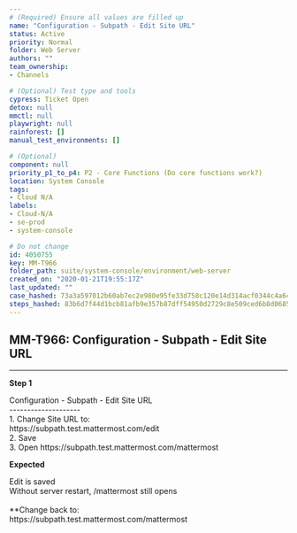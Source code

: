 ```yaml
---
# (Required) Ensure all values are filled up
name: "Configuration - Subpath - Edit Site URL"
status: Active
priority: Normal
folder: Web Server
authors: ""
team_ownership: 
- Channels

# (Optional) Test type and tools
cypress: Ticket Open
detox: null
mmctl: null
playwright: null
rainforest: []
manual_test_environments: []

# (Optional)
component: null
priority_p1_to_p4: P2 - Core Functions (Do core functions work?)
location: System Console
tags: 
- Cloud N/A
labels: 
- Cloud-N/A
- se-prod
- system-console

# Do not change
id: 4050755
key: MM-T966
folder_path: suite/system-console/environment/web-server
created_on: "2020-01-21T19:55:17Z"
last_updated: ""
case_hashed: 73a3a597012b60ab7ec2e980e95fe33d758c120e14d314acf0344c4a64708c4c018dfd90e0ee6ac834191f7145da761f
steps_hashed: 83b6d7f44d1bcb81afb9e357b87dff54950d2729c8e509ced6b8d0685a2da45a232844d6f725314df57acb0e59e2e24e
---
```


## MM-T966: Configuration - Subpath - Edit Site URL

---

**Step 1**

Configuration - Subpath - Edit Site URL\
\--------------------\
1\. Change Site URL to:\
https\://subpath.test.mattermost.com/edit\
2\. Save\
3\. Open https\://subpath.test.mattermost.com/mattermost

**Expected**

Edit is saved\
Without server restart, /mattermost still opens\
\
\*\*Change back to:\
https\://subpath.test.mattermost.com/mattermost
